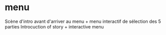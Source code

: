 # menu
Scène d'intro avant d'arriver au menu + menu interactif de sélection des 5 parties
Introcuction of story + interactive menu 
